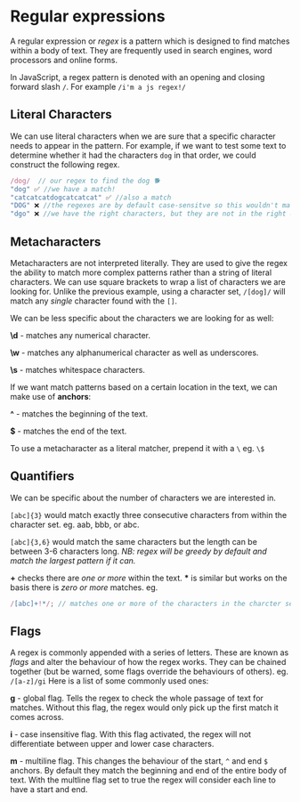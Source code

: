 # Regular expressions

A regular expression or _regex_ is a pattern which is designed to find matches within a body of text. They are frequently used in search engines, word processors and online forms.

In JavaScript, a regex pattern is denoted with an opening and closing forward slash `/`. For example `/i'm a js regex!/`

## Literal Characters

We can use literal characters when we are sure that a specific character needs to appear in the pattern. For example, if we want to test some text to determine whether it had the characters `dog` in that order, we could construct the following regex.

```js
/dog/  // our regex to find the dog 🐕
"dog" ✅ //we have a match!
"catcatcatdogcatcatcat" ✅ //also a match
"DOG" ❌ //the regexes are by default case-sensitve so this wouldn't match
"dgo" ❌ //we have the right characters, but they are not in the right order.
```

## Metacharacters

Metacharacters are not interpreted literally. They are used to give the regex the ability to match more complex patterns rather than a string of literal characters. We can use square brackets to wrap a list of characters we are looking for. Unlike the previous example, using a character set, `/[dog]/` will match any _single_ character found with the `[]`.

We can be less specific about the characters we are looking for as well:

**\d** - matches any numerical character.

**\w** - matches any alphanumerical character as well as underscores.

**\s** - matches whitespace characters.

If we want match patterns based on a certain location in the text, we can make use of **anchors**:

**^** - matches the beginning of the text.

**\$** - matches the end of the text.

To use a metacharacter as a literal matcher, prepend it with a `\` eg. `\$`

## Quantifiers

We can be specific about the number of characters we are interested in.

`[abc]{3}` would match exactly three consecutive characters from within the character set. eg. aab, bbb, or abc.

`[abc]{3,6}` would match the same characters but the length can be between 3-6 characters long. _NB: regex will be greedy by default and match the largest pattern if it can._

**+** checks there are _one or more_ within the text. **\*** is similar but works on the basis there is _zero or more_ matches.
eg.

```js
/[abc]+!*/; // matches one or more of the characters in the charcter set followed by zero or more exclaimation marks.
```

## Flags

A regex is commonly appended with a series of letters. These are known as _flags_ and alter the behaviour of how the regex works. They can be chained together (but be warned, some flags override the behaviours of others). eg. `/[a-z]/gi`
Here is a list of some commonly used ones:

**g** - global flag. Tells the regex to check the whole passage of text for matches. Without this flag, the regex would only pick up the first match it comes across.

**i** - case insensitive flag. With this flag activated, the regex will not differentiate between upper and lower case characters.

**m** - multiline flag. This changes the behaviour of the start, `^` and end `$` anchors. By default they match the beginning and end of the entire body of text. With the multline flag set to true the regex will consider each line to have a start and end.
